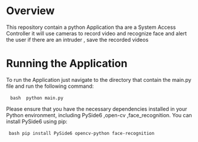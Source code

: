 # Overview 
This repository contain a python Application  tha are a System Access Controller it will use cameras to record video and recognize face and alert the user if there are an intruder , save the recorded videos 

# Running the Application
To run the Application just navigate to the directory that contain the main.py  file and run the following command:

` ` `bash 
python main.py
` ` `

Please ensure that you have the necessary dependencies installed in your Python environment, including PySide6 ,open-cv  ,face_recognition. You can install PySide6 using pip:

` ` `bash
pip install PySide6 opencv-python face-recognition
` ` `
